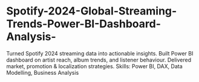 # Spotify-2024-Global-Streaming-Trends-Power-BI-Dashboard-Analysis-
Turned Spotify 2024 streaming data into actionable insights. Built Power BI dashboard on artist reach, album trends, and listener behaviour. Delivered market, promotion &amp; localization strategies. Skills: Power BI, DAX, Data Modelling, Business Analysis
